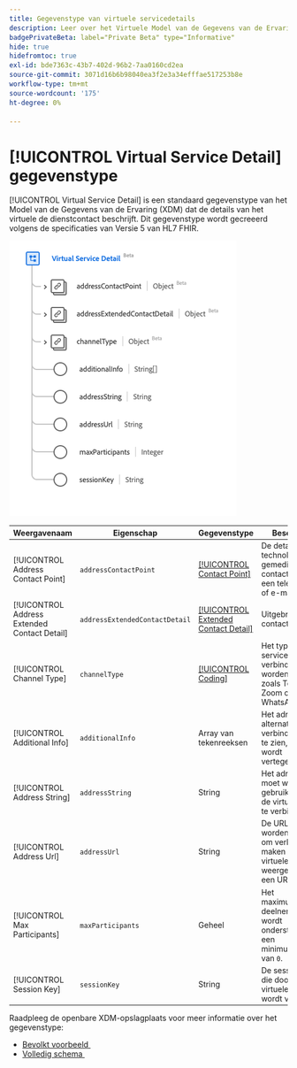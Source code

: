 ```yaml
---
title: Gegevenstype van virtuele servicedetails
description: Leer over het Virtuele Model van de Gegevens van de Ervaring van de Dienst van het Detail (XDM) gegevenstype.
badgePrivateBeta: label="Private Beta" type="Informative"
hide: true
hidefromtoc: true
exl-id: bde7363c-43b7-402d-96b2-7aa0160cd2ea
source-git-commit: 3071d16b6b98040ea3f2e3a34efffae517253b8e
workflow-type: tm+mt
source-wordcount: '175'
ht-degree: 0%

---
```


# [!UICONTROL Virtual Service Detail] gegevenstype

[!UICONTROL Virtual Service Detail] is een standaard gegevenstype van het Model van de Gegevens van de Ervaring (XDM) dat de details van het virtuele de dienstcontact beschrijft. Dit gegevenstype wordt gecreeerd volgens de specificaties van Versie 5 van HL7 FHIR.

![&#x200B; Virtuele het gegevenstype van de Dienst van het Detail structuur &#x200B;](../../../images/healthcare/data-types/virtual-service-detail.png)

| Weergavenaam | Eigenschap | Gegevenstype | Beschrijving |
| --- | --- | --- | --- |
| [!UICONTROL Address Contact Point] | `addressContactPoint` | [[!UICONTROL Contact Point]](../data-types/contact-point.md) | De details van een technologie gemedieerd contactpunt zoals een telefoon, fax, of e-mail. |
| [!UICONTROL Address Extended Contact Detail] | `addressExtendedContactDetail` | [[!UICONTROL Extended Contact Detail]](../data-types/extended-contact-detail.md) | Uitgebreide contactgegevens. |
| [!UICONTROL Channel Type] | `channelType` | [[!UICONTROL Coding]](../data-types/coding.md) | Het type virtuele service waarmee verbinding moet worden gemaakt, zoals Teams, Zoom of WhatsApp. |
| [!UICONTROL Additional Info] | `additionalInfo` | Array van tekenreeksen | Het adres om alternatieve verbindingsdetails te zien, die als URI wordt vertegenwoordigd. |
| [!UICONTROL Address String] | `addressString` | String | Het adres dat moet worden gebruikt om met de virtuele dienst te verbinden. |
| [!UICONTROL Address Url] | `addressUrl` | String | De URL die moet worden gebruikt om verbinding te maken met de virtuele service, weergegeven als een URI. |
| [!UICONTROL Max Participants] | `maxParticipants` | Geheel | Het maximumaantal deelnemers dat wordt ondersteund, met een minimumwaarde van `0`. |
| [!UICONTROL Session Key] | `sessionKey` | String | De sessiesleutel die door de virtuele service wordt vereist. |

Raadpleeg de openbare XDM-opslagplaats voor meer informatie over het gegevenstype:

* [&#x200B; Bevolkt voorbeeld &#x200B;](https://github.com/adobe/xdm/blob/master/extensions/industry/healthcare/fhir/datatypes/simplequantity.example.1.json)
* [&#x200B; Volledig schema &#x200B;](https://github.com/adobe/xdm/blob/master/extensions/industry/healthcare/fhir/datatypes/simplequantity.schema.json)
